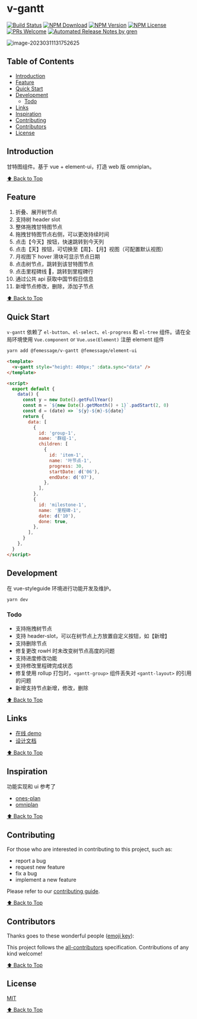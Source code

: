 # v-gantt

[![Build Status](https://badgen.net/travis/FEMessage/v-gantt/master)](https://travis-ci.com/FEMessage/v-gantt)
[![NPM Download](https://badgen.net/npm/dm/@femessage/v-gantt)](https://www.npmjs.com/package/@femessage/v-gantt)
[![NPM Version](https://badgen.net/npm/v/@femessage/v-gantt)](https://www.npmjs.com/package/@femessage/v-gantt)
[![NPM License](https://badgen.net/npm/license/@femessage/v-gantt)](https://github.com/FEMessage/v-gantt/blob/master/LICENSE)
[![PRs Welcome](https://img.shields.io/badge/PRs-welcome-brightgreen.svg)](https://github.com/FEMessage/v-gantt/pulls)
[![Automated Release Notes by gren](https://img.shields.io/badge/%F0%9F%A4%96-release%20notes-00B2EE.svg)](https://github-tools.github.io/github-release-notes/)

![image-20230311131752625](C:/Users/mcg/AppData/Roaming/Typora/typora-user-images/image-20230311131752625.png)

## Table of Contents

- [Introduction](#introduction)
- [Feature](#feature)
- [Quick Start](#quick-start)
- [Development](#development)
  - [Todo](#todo)
- [Links](#links)
- [Inspiration](#inspiration)
- [Contributing](#contributing)
- [Contributors](#contributors)
- [License](#license)

## Introduction

甘特图组件。基于 vue + element-ui，打造 web 版 omniplan。

[⬆ Back to Top](#table-of-contents)

## Feature

1. 折叠、展开树节点
2. 支持树 header slot
3. 整体拖拽甘特图节点
4. 拖拽甘特图节点右侧，可以更改持续时间
5. 点击【今天】按钮，快速跳转到今天列
6. 点击【天】按钮，可切换至【周】、【月】视图（可配置默认视图）
7. 月视图下 hover 滑块可显示节点日期
8. 点击树节点，跳转到该甘特图节点
9. 点击里程碑线 🧵，跳转到里程碑行
10. 通过公共 api 获取中国节假日信息
11. 新增节点修改，删除，添加子节点

[⬆ Back to Top](#table-of-contents)

## Quick Start

`v-gantt` 依赖了 `el-button`、`el-select`、`el-progress` 和 `el-tree` 组件。请在全局环境使用 `Vue.component` or `Vue.use(Element)` 注册 element 组件

```sh
yarn add @femessage/v-gantt @femessage/element-ui
```

```html
<template>
  <v-gantt style="height: 400px;" :data.sync="data" />
</template>

<script>
  export default {
    data() {
      const y = new Date().getFullYear()
      const m = `${new Date().getMonth() + 1}`.padStart(2, 0)
      const d = (date) => `${y}-${m}-${date}`
      return {
        data: [
          {
            id: 'group-1',
            name: '群组-1',
            children: [
              {
                id: 'item-1',
                name: '叶节点-1',
                progress: 30,
                startDate: d('06'),
                endDate: d('07'),
              },
            ],
          },
          {
            id: 'milestone-1',
            name: '里程碑-1',
            date: d('10'),
            done: true,
          },
        ],
      }
    },
  }
</script>
```

## Development

在 vue-styleguide 环境进行功能开发及维护。

```sh
yarn dev
```

### Todo

- 支持拖拽树节点
- 支持 header-slot，可以在树节点上方放置自定义按钮，如【新增】
- 支持删除节点
- 修复更改 rowH 时未改变树节点高度的问题
- 支持进度修改功能
- 支持修改里程碑完成状态
- 修复使用 rollup 打包时，`<gantt-group>` 组件丢失对 `<gantt-layout>` 的引用的问题
- 新增支持节点新增，修改，删除

[⬆ Back to Top](#table-of-contents)

## Links

- [在线 demo](https://femessage.github.io/v-gantt/)
- [设计文档](https://deepexi.yuque.com/docs/share/93cf287f-c001-4b18-abcb-ae6fb4d08e33)

[⬆ Back to Top](#table-of-contents)

## Inspiration

功能实现和 ui 参考了

- [ones-plan](https://ones.ai/plan.html)
- [omniplan](https://www.omnigroup.com/omniplan/)

[⬆ Back to Top](#table-of-contents)

## Contributing

For those who are interested in contributing to this project, such as:

- report a bug
- request new feature
- fix a bug
- implement a new feature

Please refer to our [contributing guide](https://github.com/FEMessage/.github/blob/master/CONTRIBUTING.md).

[⬆ Back to Top](#table-of-contents)

## Contributors

Thanks goes to these wonderful people ([emoji key](https://allcontributors.org/docs/en/emoji-key)):

<!-- ALL-CONTRIBUTORS-LIST:START - Do not remove or modify this section -->
<!-- prettier-ignore -->
<!-- ALL-CONTRIBUTORS-LIST:END -->

This project follows the [all-contributors](https://github.com/all-contributors/all-contributors) specification. Contributions of any kind welcome!

[⬆ Back to Top](#table-of-contents)

## License

[MIT](./LICENSE)

[⬆ Back to Top](#table-of-contents)
